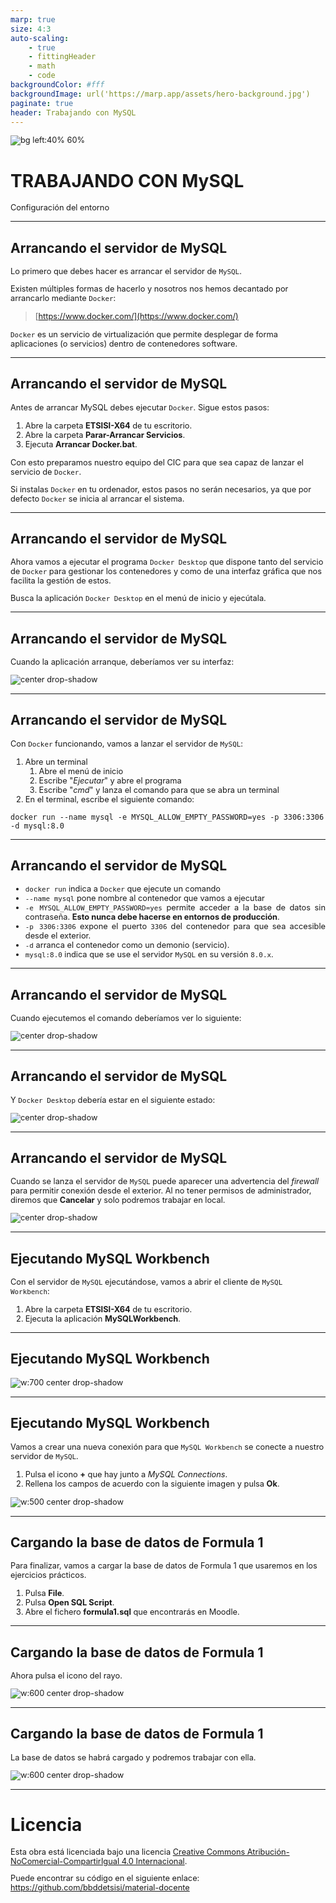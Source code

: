 ```yaml
---
marp: true
size: 4:3
auto-scaling: 
    - true
    - fittingHeader
    - math
    - code
backgroundColor: #fff
backgroundImage: url('https://marp.app/assets/hero-background.jpg')
paginate: true
header: Trabajando con MySQL
---
```

<!--
_header: ''
_footer: ![Licencia de Creative Commons](https://i.creativecommons.org/l/by-nc-sa/4.0/88x31.png)<br>Esta obra está bajo una [licencia de Creative Commons Reconocimiento-NoComercial-CompartirIgual 4.0 Internacional](http://creativecommons.org/licenses/by-nc-sa/4.0/). Icono diseñado por Flaticon
-->
<style>
img[alt~="center"] {
  display: block;
  margin: 0 auto;
}
img {
  background-color: transparent!important;
}
li {
  text-align: justify;
}
</style>
![bg left:40% 60%](img/sql/mysql-logo.png)

# TRABAJANDO CON MySQL

Configuración del entorno

---

## Arrancando el servidor de MySQL

Lo primero que debes hacer es arrancar el servidor de `MySQL`.

Existen múltiples formas de hacerlo y nosotros nos hemos decantado por arrancarlo mediante `Docker`:

> [https://www.docker.com/](https://www.docker.com/)

`Docker` es un servicio de virtualización que permite desplegar de forma aplicaciones (o servicios) dentro de contenedores software. 

---

## Arrancando el servidor de MySQL

Antes de arrancar MySQL debes ejecutar `Docker`. Sigue estos pasos:

1. Abre la carpeta **ETSISI-X64** de tu escritorio.
2. Abre la carpeta **Parar-Arrancar Servicios**.
3. Ejecuta **Arrancar Docker.bat**.

Con esto preparamos nuestro equipo del CIC para que sea capaz de lanzar el servicio de `Docker`.

Si instalas `Docker` en tu ordenador, estos pasos no serán necesarios, ya que por defecto `Docker` se inicia al arrancar el sistema.

---

## Arrancando el servidor de MySQL

Ahora vamos a ejecutar el programa `Docker Desktop` que dispone tanto del servicio de `Docker` para gestionar los contenedores y como de una interfaz gráfica que nos facilita la gestión de estos.

Busca la aplicación `Docker Desktop` en el menú de inicio y ejecútala.

---

## Arrancando el servidor de MySQL

Cuando la aplicación arranque, deberíamos ver su interfaz:

![center drop-shadow](img/sql/docker-desktop.png)

---

## Arrancando el servidor de MySQL

Con `Docker` funcionando, vamos a lanzar el servidor de `MySQL`:

1. Abre un terminal
    1. Abre el menú de inicio
    2. Escribe "*Ejecutar*" y abre el programa
    3. Escribe "*cmd*" y lanza el comando para que se abra un terminal
2. En el terminal, escribe el siguiente comando:

```
docker run --name mysql -e MYSQL_ALLOW_EMPTY_PASSWORD=yes -p 3306:3306 -d mysql:8.0
```

---

## Arrancando el servidor de MySQL

- `docker run` indica a `Docker` que ejecute un comando
- `--name mysql` pone nombre al contenedor que vamos a ejecutar
- `-e MYSQL_ALLOW_EMPTY_PASSWORD=yes` permite acceder a la base de datos sin contraseña. **Esto nunca debe hacerse en entornos de producción**.
- `-p 3306:3306` expone el puerto `3306` del contenedor para que sea accesible desde el exterior.
- `-d` arranca el contenedor como un demonio (servicio).
- `mysql:8.0` indica que se use el servidor `MySQL` en su versión `8.0.x`.

---

## Arrancando el servidor de MySQL

Cuando ejecutemos el comando deberíamos ver lo siguiente:

![center drop-shadow](img/sql/docker-run.png)

---

## Arrancando el servidor de MySQL

Y `Docker Desktop` debería estar en el siguiente estado:

![center drop-shadow](img/sql/docker-desktop-mysql.png)

---

<style scoped>
p { font-size: 0.8rem }
</style>

## Arrancando el servidor de MySQL

Cuando se lanza el servidor de `MySQL` puede aparecer una advertencia del *firewall* para permitir conexión desde el exterior. Al no tener permisos de administrador, diremos que **Cancelar** y solo podremos trabajar en local.

![center drop-shadow](img/sql/firewall.png)

---

## Ejecutando MySQL Workbench

Con el servidor de `MySQL` ejecutándose, vamos a abrir el cliente de `MySQL Workbench`:

1. Abre la carpeta **ETSISI-X64** de tu escritorio.
2. Ejecuta la aplicación **MySQLWorkbench**.

---

## Ejecutando MySQL Workbench

![w:700 center drop-shadow](img/sql/mysql-workbench.png)

---

<style scoped>
p { font-size: 0.8rem }
li { font-size: 0.8rem }
</style>

## Ejecutando MySQL Workbench

Vamos a crear una nueva conexión para que `MySQL Workbench` se conecte a nuestro servidor de `MySQL`.

1. Pulsa el icono **+** que hay junto a *MySQL Connections*.
2. Rellena los campos de acuerdo con la siguiente imagen y pulsa **Ok**.

![w:500 center drop-shadow](img/sql/nueva-conexion.png)

---

## Cargando la base de datos de Formula 1

Para finalizar, vamos a cargar la base de datos de Formula 1 que usaremos en los ejercicios prácticos.

1. Pulsa **File**.
2. Pulsa **Open SQL Script**.
3. Abre el fichero **formula1.sql** que encontrarás en Moodle.

---

## Cargando la base de datos de Formula 1

Ahora pulsa el icono del rayo.

![w:600 center drop-shadow](img/sql/carga-formula1.png)

---

## Cargando la base de datos de Formula 1

La base de datos se habrá cargado y podremos trabajar con ella.

![w:600 center drop-shadow](img/sql/funcionando.png)

---

# Licencia<!--_class: license -->

Esta obra está licenciada bajo una licencia [Creative Commons Atribución-NoComercial-CompartirIgual 4.0 Internacional](https://creativecommons.org/licenses/by-nc-sa/4.0/).

Puede encontrar su código en el siguiente enlace: <https://github.com/bbddetsisi/material-docente>
